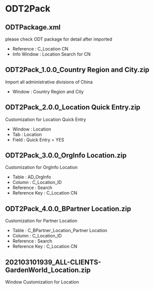 # ODT2Pack

## ODTPackage.xml
please check ODT package for detail after imported
* Reference : C_Location CN
* Info Window : Location Search for CN

## ODT2Pack_1.0.0_Country Region and City.zip
Import all administrative divisions of China
* Window : Country Region and City

## ODT2Pack_2.0.0_Location Quick Entry.zip
Customization for Location Quick Entry
* Window : Location
* Tab : Location
* Field : Quick Entry = YES

## ODT2Pack_3.0.0_OrgInfo Location.zip
Customization for OrgInfo Location
* Table : AD_OrgInfo
* Column : C_Location_ID
* Reference : Search
* Reference Key : C_Location CN

## ODT2Pack_4.0.0_BPartner Location.zip
Customization for Partner Location
* Table : C_BPartner_Location_Partner Location
* Column : C_Location_ID
* Reference : Search
* Reference Key : C_Location CN
	
## 202103101939_ALL-CLIENTS-GardenWorld_Location.zip
Window Customization for Location
	

